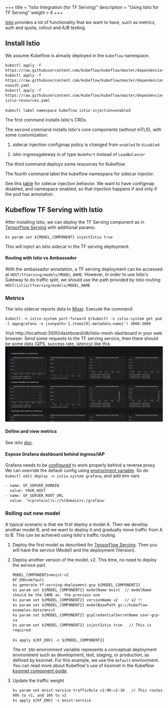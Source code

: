 +++
title = "Istio Integration (for TF Serving)"
description = "Using Istio for TF Serving"
weight = 6
+++

[Istio](https://istio.io/) provides a lot of functionality that we want to have, such as metrics, auth and
quota, rollout and A/B testing.

## Install Istio
We assume Kubeflow is already deployed in the `kubeflow` namespace.

```
kubectl apply -f https://raw.githubusercontent.com/kubeflow/kubeflow/master/dependencies/istio/install/crds.yaml
kubectl apply -f https://raw.githubusercontent.com/kubeflow/kubeflow/master/dependencies/istio/install/istio-noauth.yaml
kubectl apply -f https://raw.githubusercontent.com/kubeflow/kubeflow/master/dependencies/istio/kf-istio-resources.yaml

kubectl label namespace kubeflow istio-injection=enabled
```

The first command installs Istio's CRDs.

The second command installs Istio's core components (without mTLS), with some customization:
1. sidecar injection configmap policy is changed from `enabled` to `disabled`

2. istio-ingressgateway is of type `NodePort` instead of `LoadBalancer`

The third command deploys some resources for Kubeflow.

The fourth command label the kubeflow namespace for sidecar injector.

See this [table](https://github.com/istio/istio/issues/6476#issuecomment-399219937) for sidecar injection
behavior. We want to have configmap disabled, and namespace enabled, so that injection happens if and only if
the pod has annotation.

## Kubeflow TF Serving with Istio

After installing Istio, we can deploy the TF Serving component as in 
[TensorFlow Serving](/docs/components/tfserving_new/) with
additional params:

```
ks param set ${MODEL_COMPONENT} injectIstio true
```

This will inject an istio sidecar in the TF serving deployment.

#### Routing with Istio vs Ambassador
With the ambassador annotation, a TF serving deployment can be accessed at `HOST/tfserving/models/MODEL_NAME`.
However, in order to use Istio's Gateway to do traffic split, we should use the path provided by
Istio routing: `HOST/istio/tfserving/models/MODEL_NAME`

### Metrics
The istio sidecar reports data to [Mixer](https://istio.io/docs/concepts/policy-and-control/mixer.html).
Execute the command:

```
kubectl -n istio-system port-forward $(kubectl -n istio-system get pod -l app=grafana -o jsonpath='{.items[0].metadata.name}') 3000:3000
```

Visit http://localhost:3000/dashboard/db/istio-mesh-dashboard in your web browser.
Send some requests to the TF serving service, then there should be some data (QPS, success rate, latency)
like this:
<img src="../istio-dashboard.png" 
  alt="Istio dashboard"
  class="mt-3 mb-3 border border-info rounded">


#### Define and view metrics
See istio [doc](https://istio.io/docs/tasks/telemetry/metrics-logs.html).

#### Expose Grafana dashboard behind ingress/IAP

Grafana needs to be [configured](http://docs.grafana.org/installation/behind_proxy/#examples-with-sub-path-ex-http-foo-bar-com-grafana)
to work properly behind a reverse proxy. We can override the default config using
[environment variable](http://docs.grafana.org/installation/configuration/#using-environment-variables).
So do `kubectl edit deploy -n istio-system grafana`, and add env vars

  ```
  - name: GF_SERVER_DOMAIN
    value: YOUR_HOST
  - name: GF_SERVER_ROOT_URL
    value: '%(protocol)s://%(domain)s:/grafana'
  ```

### Rolling out new model

A typical scenario is that we first deploy a model A. Then we develop another model B, and we want to deploy it
and gradually move traffic from A to B. This can be achieved using Istio's traffic routing.

1. Deploy the first model as described for 
  [TensorFlow Serving](/docs/components/tfserving_new/). 
  Then you will have the service (Model) and the deployment (Version).

2. Deploy another version of the model, v2. This time, no need to deploy the service part.

    ```
    MODEL_COMPONENT2=mnist-v2
    KF_ENV=default
    ks generate tf-serving-deployment-gcp ${MODEL_COMPONENT2}
    ks param set ${MODEL_COMPONENT2} modelName mnist  // modelName should be the SAME as  the previous one
    ks param set ${MODEL_COMPONENT2} versionName v2   // v2 !!
    ks param set ${MODEL_COMPONENT2} modelBasePath gs://kubeflow-examples-data/mnist
    ks param set ${MODEL_COMPONENT2} gcpCredentialSecretName user-gcp-sa
    ks param set ${MODEL_COMPONENT2} injectIstio true   // This is required
    
    ks apply ${KF_ENV} -c ${MODEL_COMPONENT2}
    ```

    The `KF_ENV` environment variable represents a conceptual deployment environment 
    such as development, test, staging, or production, as defined by 
    ksonnet. For this example, we use the `default` environment.
    You can read more about Kubeflow's use of ksonnet in the Kubeflow 
    [ksonnet component guide](/docs/components/ksonnet/).

3. Update the traffic weight
   
   ```
   ks param set mnist-service trafficRule v1:90:v2:10   // This routes 90% to v1, and 10% to v2
   ks apply ${KF_ENV} -c mnist-service
   ```
